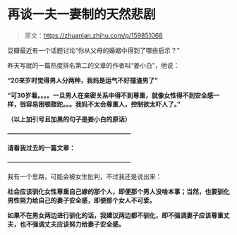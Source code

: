 # 再谈一夫一妻制的天然悲剧

> 原文：<https://zhuanlan.zhihu.com/p/159851068>

豆瓣最近有一个话题讨论“你从父母的婚姻中得到了哪些启示？”

昨天写就的一篇热度排名第二的文章的作者叫“姜小白”，他说：

**“20来岁时觉得男人分两种，我妈是运气不好撞渣男了”**

**“可30岁看。。。。一旦男人在亲密关系中得不到尊重，就像女性得不到安全感一样，很容易困顿蹉跎。。。我妈不太会尊重人，控制欲太吓人了。”**

**（以上加引号且加黑的句子是姜小白的原话）**

**————————————————————**

**请看我过去的一篇文章：**

[](https://zhuanlan.zhihu.com/p/71664481)

————————————————————

我有一个思路，可能会被女生批判，不过我还是说出来：

**社会应该驯化女性尊重自己嫁的那个人，即便那个男人没啥本事；当然，也要驯化男性努力给自己的妻子安全感，即便那个女人不可爱。**

**如果不在男女两边进行驯化的话，我建议两边都不驯化，即不强调妻子应该尊重丈夫，也不强调丈夫应该努力给妻子安全感。**